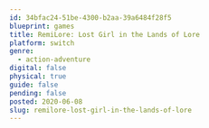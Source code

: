 ```yaml
---
id: 34bfac24-51be-4300-b2aa-39a6484f28f5
blueprint: games
title: RemiLore: Lost Girl in the Lands of Lore
platform: switch
genre:
  - action-adventure
digital: false
physical: true
guide: false
pending: false
posted: 2020-06-08
slug: remilore-lost-girl-in-the-lands-of-lore
---
```

